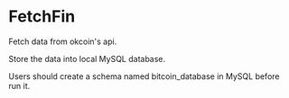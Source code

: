 # FetchFin
Fetch data from okcoin's api.

Store the data into local MySQL database.

Users should create a schema named bitcoin_database in MySQL before run it.

